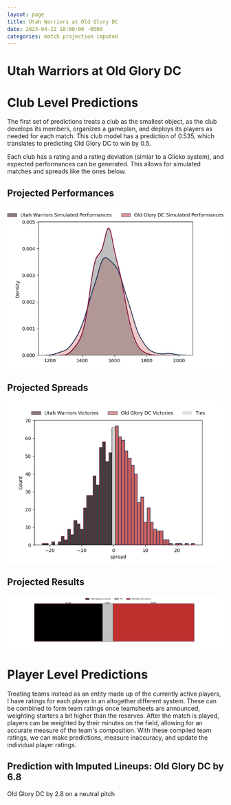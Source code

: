 ```yaml
---  
layout: page  
title: Utah Warriors at Old Glory DC  
date: 2023-04-22 18:00:00 -0500  
categories: match projection imputed  
---
```

# Utah Warriors at Old Glory DC

# Club Level Predictions


The first set of predictions treats a club as the smallest object, as the club develops its members, organizes a gameplan, and deploys its players as needed for each match. This club model has a prediction of 0.535, which translates to predicting Old Glory DC to win by 0.5.

Each club has a rating and a rating deviation (simiar to a Glicko system), and expected performances can be generated. This allows for simulated matches and spreads like the ones below.
## Projected Performances


![Projected Performances](plots/performances_2023-04-22-OldGloryDC-UtahWarriors.png)
## Projected Spreads


![Projected Spreads](plots/spreads_2023-04-22-OldGloryDC-UtahWarriors.png)
## Projected Results


![Projected Results](plots/resultbar_2023-04-22-OldGloryDC-UtahWarriors.png)
# Player Level Predictions


Treating teams instead as an entity made up of the currently active players, I have ratings for each player in an altogether different system. These can be combined to form team ratings once teamsheets are announced, weighting starters a bit higher than the reserves. After the match is played, players can be weighted by their minutes on the field, allowing for an accurate measure of the team's composition. With these compiled team ratings, we can make predictions, measure inaccuracy, and update the individual player ratings.
## Prediction with Imputed Lineups: Old Glory DC by 6.8


Old Glory DC by 2.8 on a neutral pitch

